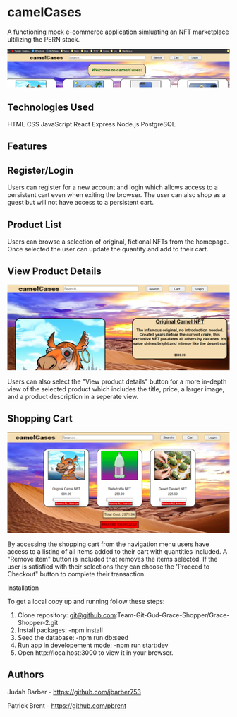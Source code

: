 # camelCases

A functioning mock e-commerce application simluating an NFT marketplace ultilizing the PERN stack.

![](assets/Screenshot(5).png)

## Technologies Used

HTML
CSS
JavaScript
React
Express
Node.js
PostgreSQL

## Features
## Register/Login

Users can register for a new account and login which allows access to a persistent cart even when exiting the browser. The user can also shop as a guest but will not have access to a persistent cart.

## Product List

Users can browse a selection of original, fictional NFTs from the homepage. Once selected the user can update the quantity and add to their cart.

## View Product Details

![](assets/Screenshot(6).png)

Users can also select the "View product details" button for a more in-depth view of the selected product which includes the title, price, a larger image, and a product description in a seperate view.   

## Shopping Cart

![](assets/Screenshot(7).png)

By accessing the shopping cart from the navigation menu users have access to a listing of all items added to their cart with quantities included. A "Remove item" button is included that removes the items selected. If the user is satisfied with their selections they can choose the 'Proceed to Checkout" button to complete their transaction. 

Installation

To get a local copy up and running follow these steps:

1. Clone repository: git@github.com:Team-Git-Gud-Grace-Shopper/Grace-Shopper-2.git
2. Install packages:
-npm install
3. Seed the database:
-npm run db:seed
4. Run app in developement mode:
-npm run start:dev
4. Open http://localhost:3000 to view it in your browser.

## Authors

Judah Barber - https://github.com/jbarber753

Patrick Brent - https://github.com/pbrent


